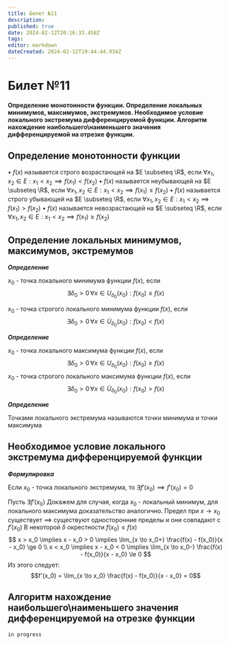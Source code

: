 ```yaml
---
title: Билет №11
description: 
published: true
date: 2024-02-12T20:16:33.458Z
tags: 
editor: markdown
dateCreated: 2024-02-12T19:44:44.934Z
---
```


# Билет №11
#### Определение монотонности функции. Определение локальных минимумов, максимумов, экстремумов. Необходимое условие локального экстремума дифференцируемой функции. Алгоритм нахождение наибольшего\наименьшего значения дифференцируемой на отрезке функции.

## Определение монотонности функции

$\bullet$ $f(x)$ называется строго возрастающей на $E \subseteq \R$, если $\forall x_1, x_2 \in E: x_1 < x_2 \implies f(x_1) < f(x_2)$
$\bullet$ $f(x)$ называется неубывающей на $E \subseteq \R$, если $\forall x_1, x_2 \in E: x_1 < x_2 \implies f(x_1) \le f(x_2)$
$\bullet$ $f(x)$ называется строго убывающей на $E \subseteq \R$, если $\forall x_1, x_2 \in E: x_1 < x_2 \implies f(x_1) > f(x_2)$
$\bullet$ $f(x)$ называется невозрастающей на $E \subseteq \R$, если $\forall x_1, x_2 \in E: x_1 < x_2 \implies f(x_1) \ge f(x_2)$

## Определение локальных минимумов, максимумов, экстремумов

***Определение***

$x_0$ - точка локального минимума функции $f(x)$, если 
$$\exists \delta_0 > 0 \, \forall x \in U_{\delta_0}(x_0): f(x_0) \le f(x)$$

$x_0$ - точка строгого локального минимума функции $f(x)$, если 
$$\exists \delta_0 > 0 \, \forall x \in \dot{U}_{\delta_0}(x_0): f(x_0) < f(x)$$

***Определение***

$x_0$ - точка локального максимума функции $f(x)$, если 
$$\exists \delta_0 > 0 \, \forall x \in U_{\delta_0}(x_0): f(x_0) \ge f(x)$$
$x_0$ - точка строгого локального максимума функции $f(x)$, если 
$$\exists \delta_0 > 0 \, \forall x \in \dot{U}_{\delta_0}(x_0): f(x_0) > f(x)$$

***Определение***

Точками локального экстремума называются точки минимума и точки максимума

## Необходимое условие локального экстремума дифференцируемой функции

***Формулировка***

Если $x_0$ - точка локального экстремума, то $\exists f'(x_0) \implies f'(x_0) = 0$

Пусть $\exists f'(x_0)$
Докажем для случая, когда $x_0$ - локальный минимум, для локального максимума доказательство аналогично.
Предел при $x \to x_0$ существует $\implies$ существуют односторонние пределы и они совпадают с $f'(x_0)$
В некоторой $\delta$ окрестности $f(x_0) \le f(x)$
$$
x > x_0 \implies x - x_0 > 0 \implies \lim_{x \to x_0+} \frac{f(x) - f(x_0)}{x - x_0} \ge 0 \\
x < x_0 \implies x - x_0 < 0 \implies \lim_{x \to x_0-} \frac{f(x) - f(x_0)}{x - x_0} \le 0
$$
Из этого следует:
$$f'(x_0) = \lim_{x \to x_0} \frac{f(x) - f(x_0)}{x - x_0} = 0$$

## Алгоритм нахождение наибольшего\наименьшего значения дифференцируемой на отрезке функции

`in progress`